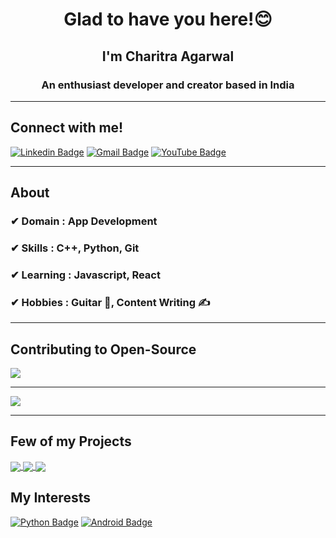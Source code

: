 <h1 align="center">Glad to have you here!😊</h1>
<h2 align="center">I'm Charitra Agarwal</h2>
<h3 align="center">An enthusiast developer and creator based in India</h3>

----------


## Connect with me!
[![Linkedin Badge](https://img.shields.io/badge/-Charitra_Agarwal-blue?style=flat-square&logo=Linkedin&logoColor=white&link=https://www.linkedin.com/in/charitra1022//)](https://www.linkedin.com/in/charitra1022/) 
[![Gmail Badge](https://img.shields.io/badge/-Charitra_Agarwal-c14438?style=flat-square&logo=Gmail&logoColor=white&link=mailto:charitraagarwal1022@gmail.com)](mailto:charitraagarwal1022@gmail.com) 
[![YouTube Badge](https://img.shields.io/badge/-Everything_Computerized-red?style=flat-square&logo=Youtube&logoColor=white&link=https://www.youtube.com/EverythingComputerized//)](https://www.youtube.com/EverythingComputerized/) 

-------------

## About
### ✔ **Domain :** App Development
### ✔ **Skills :** C++, Python, Git
### ✔ **Learning :** Javascript, React
### ✔ **Hobbies :** Guitar 🎸, Content Writing ✍

---------------

## Contributing to Open-Source

<a href="https://github.com/anuraghazra/github-readme-stats">
  <img align="center" src="https://github-readme-stats.vercel.app/api?username=charitra1022&show_icons=true&theme=radical&locale=en" />
</a> 

----------------

<a href="https://github.com/anuraghazra/github-readme-stats">
  <img align="center" src="https://github-readme-stats.vercel.app/api/top-langs?username=charitra1022&langs_count=5&theme=radical&locale=en" />
</a> 

-----------------

## Few of my Projects

<a href="https://github.com/charitra1022/Stark-The-Personal-Assistant">
  <img align="center" src="https://github-readme-stats.vercel.app/api/pin/?username=charitra1022&repo=Stark-The-Personal-Assistant&theme=radical&locale=en" />
</a> 

<a href="https://github.com/charitra1022/PyMediaPlayer">
  <img align="center" src="https://github-readme-stats.vercel.app/api/pin/?username=charitra1022&repo=PyMediaPlayer&theme=radical&locale=en" />
</a>

<a href="https://github.com/charitra1022/win-bright">
  <img align="center" src="https://github-readme-stats.vercel.app/api/pin/?username=charitra1022&repo=win-bright&theme=radical&locale=en" />
</a>  

## My Interests
[![Python Badge](https://img.shields.io/badge/-Python-yellow?style=flat-square&logo=Python&logoColor=white)]() 
[![Android Badge](https://img.shields.io/badge/-android-green?style=flat-square&logo=android&logoColor=white)]() 
